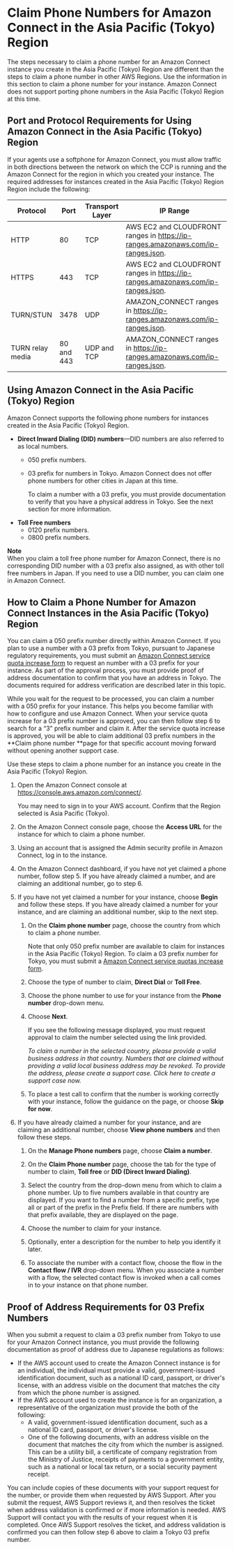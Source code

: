 # Claim Phone Numbers for Amazon Connect in the Asia Pacific \(Tokyo\) Region<a name="connect-tokyo-region"></a>

The steps necessary to claim a phone number for an Amazon Connect instance you create in the Asia Pacific \(Tokyo\) Region are different than the steps to claim a phone number in other AWS Regions\. Use the information in this section to claim a phone number for your instance\. Amazon Connect does not support porting phone numbers in the Asia Pacific \(Tokyo\) Region at this time\.

## Port and Protocol Requirements for Using Amazon Connect in the Asia Pacific \(Tokyo\) Region<a name="tokyo-ports"></a>

If your agents use a softphone for Amazon Connect, you must allow traffic in both directions between the network on which the CCP is running and the Amazon Connect for the region in which you created your instance\. The required addresses for instances created in the Asia Pacific \(Tokyo\) Region Region include the following:


| Protocol | Port | Transport Layer | IP Range | 
| --- | --- | --- | --- | 
| HTTP | 80 | TCP | AWS EC2 and CLOUDFRONT ranges in [https://ip\-ranges\.amazonaws\.com/ip\-ranges\.json](https://ip-ranges.amazonaws.com/ip-ranges.json)\. | 
| HTTPS | 443 | TCP | AWS EC2 and CLOUDFRONT ranges in [https://ip\-ranges\.amazonaws\.com/ip\-ranges\.json](https://ip-ranges.amazonaws.com/ip-ranges.json)\. | 
| TURN/STUN | 3478 | UDP | AMAZON\_CONNECT ranges in [https://ip\-ranges\.amazonaws\.com/ip\-ranges\.json](https://ip-ranges.amazonaws.com/ip-ranges.json)\. | 
| TURN relay media | 80 and 443 | UDP and TCP | AMAZON\_CONNECT ranges in [https://ip\-ranges\.amazonaws\.com/ip\-ranges\.json](https://ip-ranges.amazonaws.com/ip-ranges.json)\. | 

## Using Amazon Connect in the Asia Pacific \(Tokyo\) Region<a name="using-connect-tokyo"></a>

Amazon Connect supports the following phone numbers for instances created in the Asia Pacific \(Tokyo\) Region\.
+ **Direct Inward Dialing \(DID\) numbers**—DID numbers are also referred to as local numbers\.
  + 050 prefix numbers\.
  + 03 prefix for numbers in Tokyo\. Amazon Connect does not offer phone numbers for other cities in Japan at this time\.

    To claim a number with a 03 prefix, you must provide documentation to verify that you have a physical address in Tokyo\. See the next section for more information\.
+ **Toll Free numbers**
  + 0120 prefix numbers\.
  + 0800 prefix numbers\.

**Note**  
When you claim a toll free phone number for Amazon Connect, there is no corresponding DID number with a 03 prefix also assigned, as with other toll free numbers in Japan\. If you need to use a DID number, you can claim one in Amazon Connect\.

## How to Claim a Phone Number for Amazon Connect Instances in the Asia Pacific \(Tokyo\) Region<a name="claim-number-tokyo"></a>

You can claim a 050 prefix number directly within Amazon Connect\. If you plan to use a number with a 03 prefix from Tokyo, pursuant to Japanese regulatory requirements, you must submit an [Amazon Connect service quota increase form](https://console.aws.amazon.com/support/home#/case/create?issueType=service-limit-increase&limitType=service-code-connect) to request an number with a 03 prefix for your instance\. As part of the approval process, you must provide proof of address documentation to confirm that you have an address in Tokyo\. The documents required for address verification are described later in this topic\.

While you wait for the request to be processed, you can claim a number with a 050 prefix for your instance\. This helps you become familiar with how to configure and use Amazon Connect\. When your service quota increase for a 03 prefix number is approved, you can then follow step 6 to search for a “3” prefix number and claim it\. After the service quota increase is approved, you will be able to claim additional 03 prefix numbers in the **Claim phone number **page for that specific account moving forward without opening another support case\. 

Use these steps to claim a phone number for an instance you create in the Asia Pacific \(Tokyo\) Region\.

1. Open the Amazon Connect console at [https://console\.aws\.amazon\.com/connect/](https://console.aws.amazon.com/connect/)\.

   You may need to sign in to your AWS account\. Confirm that the Region selected is Asia Pacific \(Tokyo\)\.

1. On the Amazon Connect console page, choose the **Access URL** for the instance for which to claim a phone number\.

1. Using an account that is assigned the Admin security profile in Amazon Connect, log in to the instance\.

1. On the Amazon Connect dashboard, if you have not yet claimed a phone number, follow step 5\. If you have already claimed a number, and are claiming an additional number, go to step 6\.

1. If you have not yet claimed a number for your instance, choose **Begin** and follow these steps\. If you have already claimed a number for your instance, and are claiming an additional number, skip to the next step\.

   1. On the **Claim phone number** page, choose the country from which to claim a phone number\.

      Note that only 050 prefix number are available to claim for instances in the Asia Pacific \(Tokyo\) Region\. To claim a 03 prefix number for Tokyo, you must submit a [Amazon Connect service quotas increase form](https://console.aws.amazon.com/support/home#/case/create?issueType=service-limit-increase&limitType=service-code-connect)\.

   1. Choose the type of number to claim, **Direct Dial** or **Toll Free**\.

   1. Choose the phone number to use for your instance from the **Phone number** drop\-down menu\.

   1. Choose **Next**\.

      If you see the following message displayed, you must request approval to claim the number selected using the link provided\.

      *To claim a number in the selected country, please provide a valid business address in that country\. Numbers that are claimed without providing a valid local business address may be revoked\. To provide the address, please create a support case\. Click here to create a support case now\.*

   1. To place a test call to confirm that the number is working correctly with your instance, follow the guidance on the page, or choose **Skip for now**\. 

1. If you have already claimed a number for your instance, and are claiming an additional number, choose **View phone numbers** and then follow these steps\.

   1. On the **Manage Phone numbers** page, choose **Claim a number**\.

   1. On the **Claim Phone number** page, choose the tab for the type of number to claim, **Toll free** or **DID \(Direct Inward Dialing\)**\.

   1. Select the country from the drop\-down menu from which to claim a phone number\. Up to five numbers available in that country are displayed\. If you want to find a number from a specific prefix, type all or part of the prefix in the Prefix field\. If there are numbers with that prefix available, they are displayed on the page\.

   1. Choose the number to claim for your instance\.

   1. Optionally, enter a description for the number to help you identify it later\.

   1. To associate the number with a contact flow, choose the flow in the **Contact flow / IVR** drop\-down menu\. When you associate a number with a flow, the selected contact flow is invoked when a call comes in to your instance on that phone number\.

## Proof of Address Requirements for 03 Prefix Numbers<a name="proof-of-address-tokyo"></a>

When you submit a request to claim a 03 prefix number from Tokyo to use for your Amazon Connect instance, you must provide the following documentation as proof of address due to Japanese regulations as follows:
+ If the AWS account used to create the Amazon Connect instance is for an individual, the individual must provide a valid, government\-issued identification document, such as a national ID card, passport, or driver's license, with an address visible on the document that matches the city from which the phone number is assigned\.
+ If the AWS account used to create the instance is for an organization, a representative of the organization must provide the both of the following:
  + A valid, government\-issued identification document, such as a national ID card, passport, or driver's license\.
  + One of the following documents, with an address visible on the document that matches the city from which the number is assigned\. This can be a utility bill, a certificate of company registration from the Ministry of Justice, receipts of payments to a government entity, such as a national or local tax return, or a social security payment receipt\.

You can include copies of these documents with your support request for the number, or provide them when requested by AWS Support\. After you submit the request, AWS Support reviews it, and then resolves the ticket when address validation is confirmed or if more information is needed\. AWS Support will contact you with the results of your request when it is completed\. Once AWS Support resolves the ticket, and address validation is confirmed you can then follow step 6 above to claim a Tokyo 03 prefix number\.